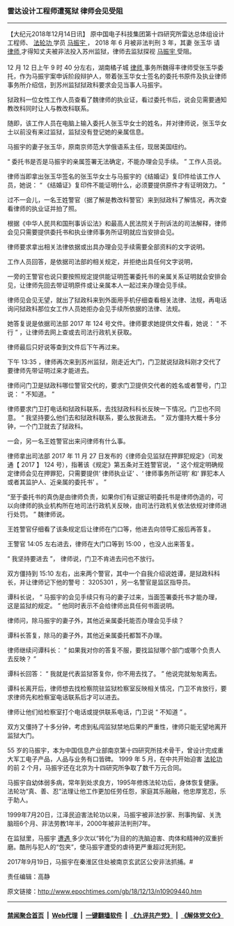 ### 雷达设计工程师遭冤狱 律师会见受阻
------------------------

<p>
 【大纪元2018年12月14日讯】
 <span class="s1">
  原中国电子科技集团第十四研究所雷达总体组设计工程师、
  <a href="https://www.minghui.org/mh/glossary.html#1">
   <span class="s2">
    <a href="http://www.epochtimes.com/gb/tag/%E6%B3%95%E8%BD%AE%E5%8A%9F.html">
     法轮功
    </a>
   </span>
  </a>
  学员
  <a href="http://www.epochtimes.com/gb/tag/%E9%A9%AC%E6%8C%AF%E5%AE%87.html">
   马振宇
  </a>
  ，
 </span>
 <span class="s3">
  2018
 </span>
 <span class="s1">
  年
 </span>
 <span class="s3">
  6
 </span>
 <span class="s1">
  月被非法判刑
 </span>
 <span class="s3">
  3
 </span>
 <span class="s1">
  年，其妻
 </span>
 <span class="s4">
  张玉华
 </span>
 <span class="s1">
  请
  <a href="http://www.epochtimes.com/gb/tag/%E5%BE%8B%E5%B8%88.html">
   律师
  </a>
  才得知丈夫被非法投入苏州监狱，律师去监狱探视
 </span>
 <span class="s4">
  <a href="http://www.epochtimes.com/gb/tag/%E9%A9%AC%E6%8C%AF%E5%AE%87.html">
   马振宇
  </a>
 </span>
 <span class="s1">
  受阻。
 </span>
 <span class="s5">
  <br/>
 </span>
 <span class="s6">
 </span>
 <span class="s5">
  <br/>
 </span>
 <span class="s6">
  12
 </span>
 <span class="s4">
  月
 </span>
 <span class="s6">
  12
 </span>
 <span class="s4">
  日上午
 </span>
 <span class="s6">
  9
 </span>
 <span class="s4">
  时
 </span>
 <span class="s6">
  40
 </span>
 <span class="s4">
  分左右，湖南橘子城
  <a href="http://www.epochtimes.com/gb/tag/%E5%BE%8B%E5%B8%88.html">
   律师
  </a>
  事务所魏得丰律师受张玉华委托，作为马振宇案申诉阶段辩护人，带着张玉华女士签名的委托书原件及执业律师事务所介绍信，到苏州监狱狱政科要求会见当事人马振宇。
 </span>
</p>
<p class="p3">
 <span class="s7">
  狱政科一位女性工作人员查看了魏律师的执业证，看过委托书后，说会见需要通知教改科同时让人与教改科联系。
 </span>
</p>
<p class="p3">
 <span class="s7">
  随即，该工作人员在电脑上输入委托人张玉华女士的姓名，并对律师说，张玉华女士以前没有来过监狱，监狱没有登记她的亲属信息。
 </span>
</p>
<p class="p4">
 <span class="s7">
  马振宇的妻子张玉华，原南京师范大学俄语系主任，现居美国纽约。
 </span>
</p>
<p class="p3">
 <span class="s8">
  “
 </span>
 <span class="s7">
  委托书是否是马振宇的亲属签署无法确定，不能办理会见手续。
 </span>
 <span class="s8">
  ”
 </span>
 <span class="s7">
  工作人员说。
 </span>
</p>
<p class="p4">
 <span class="s7">
  律师当即拿出张玉华签名的张玉华女士与马振宇的《结婚证》复印件给该工作人员，她说：
 </span>
 <span class="s8">
  “
 </span>
 <span class="s7">
  《结婚证》复印件不能证明什么，必须要提供原件才有证明效力。
 </span>
 <span class="s8">
  ”
 </span>
</p>
<p class="p3">
 <span class="s7">
  过不一会儿，一名王姓警官（据了解是教改科警官）来到狱政科了解情况，再次查看律师的执业证并拍了照。
 </span>
</p>
<p class="p3">
 <span class="s7">
  根据《中华人民共和国刑事诉讼法》和最高人民法院关于刑诉法的司法解释，律师会见只需要提供委托书和执业律师事务所证明就应当安排会见。
 </span>
</p>
<p class="p3">
 <span class="s7">
  律师要求拿出相关法律依据或出具办理会见手续需要全部资料的文字说明。
 </span>
</p>
<p class="p3">
 <span class="s7">
  工作人员回答，是依据司法部的相关规定，并拒绝出具任何文字说明，
 </span>
</p>
<p class="p3">
 <span class="s7">
  一旁的王警官也说只要按照规定提供能证明签署委托书的亲属关系证明就会安排会见，让律师先回去带证明原件或让亲属本人一起过来办理会见手续。
 </span>
</p>
<p class="p3">
 <span class="s7">
  律师见会见无望，就出了狱政科来到外面用手机仔细查看相关法律、法规，再电话询问狱政科那位女工作人员她拒办会见手续所依据的法律、法规。
 </span>
</p>
<p class="p3">
 <span class="s7">
  她答复说是依据司法部
 </span>
 <span class="s5">
  2017
 </span>
 <span class="s7">
  年
 </span>
 <span class="s5">
  124
 </span>
 <span class="s7">
  号文件。律师要求她提供文件看，她说：
 </span>
 <span class="s8">
  “
 </span>
 <span class="s7">
  不行
 </span>
 <span class="s8">
  ”
 </span>
 <span class="s7">
  ，让律师去网上查或去司法行政机关获取。
 </span>
</p>
<p class="p1">
 <span class="s4">
  律师最后只好说等查到文件后下午再过来。
 </span>
 <span class="s5">
  <br/>
 </span>
</p>
<p class="p3">
 <span class="s7">
  下午
 </span>
 <span class="s5">
  13:35
 </span>
 <span class="s7">
  ，律师再次来到苏州监狱，刚走近大门，门卫就说狱政科刚才交代了要律师先带证明过来才能进去。
 </span>
</p>
<p class="p3">
 <span class="s7">
  律师问门卫是狱政科哪位警官交代的，要求门卫提供交代者的姓名或者警号，门卫说：
 </span>
 <span class="s8">
  “
 </span>
 <span class="s7">
  不知道。
 </span>
 <span class="s8">
  ”
 </span>
</p>
<p class="p3">
 <span class="s7">
  律师要求门卫打电话和狱政科联系，去找狱政科科长反映一下情况。门卫也不同意。
 </span>
 <span class="s8">
  “
 </span>
 <span class="s7">
  我坚持要么他们去和狱政科联系，要么放我进去。
 </span>
 <span class="s8">
  ”
 </span>
 <span class="s7">
  双方僵持大概十多分钟，一个门卫就去了狱政科。
 </span>
</p>
<p class="p3">
 <span class="s7">
  一会，另一名王姓警官出来问律师有什么事。
 </span>
</p>
<p class="p3">
 <span class="s7">
  律师拿出司法部
 </span>
 <span class="s5">
  2017
 </span>
 <span class="s7">
  年
 </span>
 <span class="s5">
  11
 </span>
 <span class="s7">
  月
 </span>
 <span class="s5">
  27
 </span>
 <span class="s7">
  日发布的《律师会见监狱在押罪犯规定》（司发通【
 </span>
 <span class="s5">
  2017
 </span>
 <span class="s7">
  】
 </span>
 <span class="s5">
  124
 </span>
 <span class="s7">
  号），指著该《规定》第五条对王姓警官说，
 </span>
 <span class="s8">
  “
 </span>
 <span class="s7">
  这个规定明确规定律师会见在押罪犯，只需要提供‘
 </span>
 <span class="s7">
  律师执业证’
 </span>
 <span class="s7">
  、‘
 </span>
 <span class="s7">
  律师事务所证明’
 </span>
 <span class="s7">
  和‘
 </span>
 <span class="s7">
  罪犯本人或者其监护人、近亲属的委托书’
 </span>
 <span class="s9">
  。
 </span>
 <span class="s5">
  ”
 </span>
</p>
<p class="p3">
 <span class="s7">
  “至于委托书的真伪是由律师负责，如果你们有证据证明委托书是律师伪造的，可以向律师的执业机构所在地司法行政机关反映，由司法行政机关依法依规对律师进行处罚。
 </span>
 <span class="s8">
  ”
 </span>
 <span class="s7">
  魏律师说。
 </span>
</p>
<p class="p1">
 <span class="s4">
  王姓警官仔细看了该条规定后让律师在门口等，他进去向领导汇报后再答复。
 </span>
 <span class="s5">
  <br/>
 </span>
</p>
<p class="p3">
 <span class="s7">
  王警官
 </span>
 <span class="s5">
  14:05
 </span>
 <span class="s7">
  左右进去，律师在大门口等到
 </span>
 <span class="s5">
  15:00
 </span>
 <span class="s9">
  ，也没人出来答复。
 </span>
</p>
<p class="p3">
 <span class="s8">
  “
 </span>
 <span class="s7">
  我坚持要进去
 </span>
 <span class="s8">
  ”，
 </span>
 <span class="s7">
  律师说，门卫不肯进去问也不放行。
 </span>
</p>
<p class="p3">
 <span class="s7">
  双方僵持到
 </span>
 <span class="s5">
  15:10
 </span>
 <span class="s7">
  左右，出来两个警官，其中一个自我介绍说姓谭，是狱政科科长，并让律师记下他的警号：
 </span>
 <span class="s5">
  3205301
 </span>
 <span class="s7">
  ，另一名警官是监区指导员。
 </span>
</p>
<p class="p3">
 <span class="s7">
  谭科长说，
 </span>
 <span class="s8">
  “
 </span>
 <span class="s7">
  马振宇的会见手续只有马的妻子过来，当面签署委托书才能办理，这是监狱的规定。
 </span>
 <span class="s8">
  ”
 </span>
 <span class="s7">
  他同时表示不会给律师出具任何书面说明。
 </span>
</p>
<p class="p3">
 <span class="s7">
  律师问，除马振宇的妻子外，其他近亲属委托能否办理会见手续？
 </span>
</p>
<p class="p3">
 <span class="s7">
  谭科长答复，除马的妻子外，其他近亲属委托都暂不办理。
 </span>
</p>
<p class="p3">
 <span class="s7">
  律师继续问谭科长：
 </span>
 <span class="s8">
  “
 </span>
 <span class="s7">
  如果我对你的答复不服，要找监狱哪个部门或哪个负责人去反映？
 </span>
 <span class="s8">
  ”
 </span>
</p>
<p class="p1">
 <span class="s4">
  谭科长回答：
 </span>
 <span class="s10">
  “
 </span>
 <span class="s4">
  我就是代表监狱答复你，你不用去找了。
 </span>
 <span class="s10">
  ”
 </span>
 <span class="s4">
  他说完就匆匆离去。
 </span>
 <span class="s5">
  <br/>
 </span>
</p>
<p class="p3">
 <span class="s7">
  谭科长离开后，律师想去找检察院驻监狱检察室反映相关情况，门卫不肯放行，要求律师先和检察室电话联系后才可以进去。
 </span>
</p>
<p class="p3">
 <span class="s7">
  律师让他们给检察室打个电话或提供联系电话，门卫说
 </span>
 <span class="s5">
  “
 </span>
 <span class="s7">
  不知道
 </span>
 <span class="s5">
  ”
 </span>
 <span class="s7">
  。
 </span>
</p>
<p class="p6">
 <span class="s11">
  双方又僵持了十多分钟，考虑到私闯监狱禁地后果的严重性，律师只能无望地离开监狱大门。
 </span>
</p>
<p>
 <span class="s13">
  55
 </span>
 <span class="s7">
  岁的马振宇，本为中国信息产业部南京第十四研究所技术骨干，曾设计完成重大军工电子产品，人品与业务有口皆碑。
 </span>
 <span class="s13">
  1999
 </span>
 <span class="s7">
  年
 </span>
 <span class="s13">
  5
 </span>
 <span class="s7">
  月，在中共开始迫害
  <a href="http://www.epochtimes.com/gb/tag/%E6%B3%95%E8%BD%AE%E5%8A%9F.html">
   法轮功
  </a>
  的前
 </span>
 <span class="s13">
  2
 </span>
 <span class="s7">
  个月，马振宇还在北京为十四研究所争取了数千万元合同。
 </span>
</p>
<p class="p8">
 <span class="s7">
  马振宇自幼体弱多病，常年到处求良方，1995年修炼法轮功后，身体恢复健康。法轮功“真、善、忍”法理让他工作更加任劳任怨，家庭其乐融融，他忠厚宽忍，乐于助人。
 </span>
</p>
<p class="p8">
 <span class="s7">
  1999年7月20日，江泽民迫害法轮功以来，马振宇被非法抄家、刑事拘留、关洗脑班6个月、非法劳教1年半，2000年被非法判刑7年。
 </span>
</p>
<p class="p8">
 <span class="s7">
  在监狱里，马振宇
  <a href="http://www.epochtimes.com/gb/tag/%E9%81%AD%E9%81%87.html">
   <span class="s14">
    遭遇
   </span>
  </a>
  多少次以“转化”为目的的洗脑迫害、肉体和精神的双重折磨。酷刑与犯人的“包夹”，使马振宇遭受的虐待更严重超过死刑犯。
 </span>
</p>
<p class="p9">
 <span class="s7">
  2017年9月19日，马振宇在秦淮区住处被南京玄武区公安非法抓捕。#
 </span>
</p>
<p class="p9">
 责任编辑：高静
</p>

原文链接：http://www.epochtimes.com/gb/18/12/13/n10909440.htm


------------------------
#### [禁闻聚合首页](https://github.com/gfw-breaker/banned-news/blob/master/README.md) &nbsp;|&nbsp; [Web代理](https://github.com/gfw-breaker/open-proxy/blob/master/README.md) &nbsp;|&nbsp; [一键翻墙软件](https://github.com/gfw-breaker/nogfw/blob/master/README.md) &nbsp;|&nbsp; [《九评共产党》](https://github.com/gfw-breaker/9ping.md/blob/master/README.md#九评之一评共产党是什么) &nbsp;|&nbsp; [《解体党文化》](https://github.com/gfw-breaker/jtdwh.md/blob/master/README.md#绪论)
